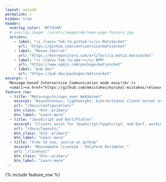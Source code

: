 ```yaml
---
layout: splash
permalink: /
hidden: true
header:
  overlay_color: "#F7420A"
  # overlay_image: /assets/images/mm-home-page-feature.jpg
  actions:
    - label: "<i class='fab fa-github'></i> MatsSocket"
      url: "https://github.com/centiservice/matssocket"
    - label: "Maven Central"
      url: "https://mvnrepository.com/artifact/io.mats3.matssocket"
    - label: "<i class='fab fa-npm'></i> NPM"
      url: "https://www.npmjs.com/package/matssocket"
    - label: "pub.dev"
      url: "https://pub.dev/packages/matssocket"
excerpt: >
  Message-based Interservice Communication made easy!<br />
  <small><a href="https://github.com/mmistakes/minimal-mistakes/releases/tag/4.24.0"></a></small>
feature_row:
  - title: "Mats<sup>3</sup> over WebSocket"
    excerpt: "Asynchronous, lightweight, bidirectional client-server over persistent websocket connection."
    url: "/docs/configuration/"
    btn_class: "btn--primary"
    btn_label: "Learn more"
  - title: "JavaScript and Dart/Flutter"
    excerpt: "Clients exist for JavaScript/TypeScript, and Dart, working in Flutter."
    url: "/docs/layouts/"
    btn_class: "btn--primary"
    btn_label: "Learn more"
  - title: "Free to use, source on github"
    excerpt: "Noncompete licensed - PolyForm Perimeter."
    url: "/license/"
    btn_class: "btn--primary"
    btn_label: "Learn more"      
---
```


{% include feature_row %}
